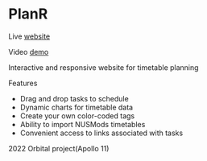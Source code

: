 # PlanR
Live [website](https://planr-orbital.netlify.app/)

Video [demo](https://youtu.be/ccki3p1nzdo?list=PLLSECIsYjSIwLRWCruGapCHftSrGAPhmc)

Interactive and responsive website for timetable planning

Features
 - Drag and drop tasks to schedule
 - Dynamic charts for timetable data
 - Create your own color-coded tags
 - Ability to import NUSMods timetables
 - Convenient access to links associated with tasks

2022 Orbital project(Apollo 11)
